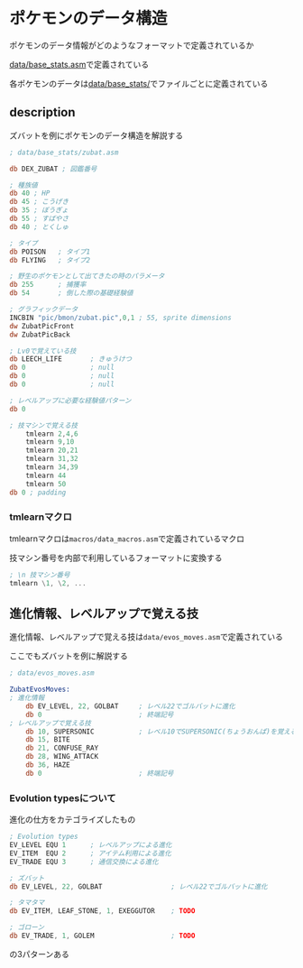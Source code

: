 # ポケモンのデータ構造

ポケモンのデータ情報がどのようなフォーマットで定義されているか

[data/base_stats.asm](./../data/base_stats.asm)で定義されている

各ポケモンのデータは[data/base_stats/](./../data/base_stats/)でファイルごとに定義されている

## description

ズバットを例にポケモンのデータ構造を解説する

```asm
; data/base_stats/zubat.asm

db DEX_ZUBAT ; 図鑑番号

; 種族値
db 40 ; HP
db 45 ; こうげき
db 35 ; ぼうぎょ
db 55 ; すばやさ
db 40 ; とくしゅ

; タイプ
db POISON   ; タイプ1
db FLYING   ; タイプ2

; 野生のポケモンとして出てきたの時のパラメータ
db 255      ; 捕獲率
db 54       ; 倒した際の基礎経験値

; グラフィックデータ
INCBIN "pic/bmon/zubat.pic",0,1 ; 55, sprite dimensions
dw ZubatPicFront
dw ZubatPicBack

; Lv0で覚えている技
db LEECH_LIFE       ; きゅうけつ
db 0                ; null
db 0                ; null
db 0                ; null

; レベルアップに必要な経験値パターン
db 0

; 技マシンで覚える技
	tmlearn 2,4,6
	tmlearn 9,10
	tmlearn 20,21
	tmlearn 31,32
	tmlearn 34,39
	tmlearn 44
	tmlearn 50
db 0 ; padding

```

### tmlearnマクロ

tmlearnマクロは`macros/data_macros.asm`で定義されているマクロ

技マシン番号を内部で利用しているフォーマットに変換する

```asm
; \n 技マシン番号   
tmlearn \1, \2, ...
```

## 進化情報、レベルアップで覚える技

進化情報、レベルアップで覚える技は`data/evos_moves.asm`で定義されている

ここでもズバットを例に解説する

```asm
; data/evos_moves.asm

ZubatEvosMoves:
; 進化情報
	db EV_LEVEL, 22, GOLBAT     ; レベル22でゴルバットに進化
	db 0                        ; 終端記号
; レベルアップで覚える技
	db 10, SUPERSONIC           ; レベル10でSUPERSONIC(ちょうおんぱ)を覚える
	db 15, BITE
	db 21, CONFUSE_RAY
	db 28, WING_ATTACK
	db 36, HAZE
	db 0                        ; 終端記号

```

### Evolution typesについて

進化の仕方をカテゴライズしたもの

```asm
; Evolution types
EV_LEVEL EQU 1      ; レベルアップによる進化
EV_ITEM  EQU 2      ; アイテム利用による進化
EV_TRADE EQU 3      ; 通信交換による進化

; ズバット
db EV_LEVEL, 22, GOLBAT                 ; レベル22でゴルバットに進化

; タマタマ
db EV_ITEM, LEAF_STONE, 1, EXEGGUTOR    ; TODO

; ゴローン
db EV_TRADE, 1, GOLEM                   ; TODO
```

の3パターンある

